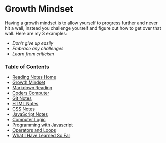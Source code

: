 # Growth Mindset
Having a growth mindset is to allow yourself to progress further and never hit a wall, instead you challenge yourself and figure out how to get over that wall. Here are my 3 examples:
* *Don't give up easily*
* *Embrace any challenges*
* *Learn from criticism*

### Table of Contents
* [Reading Notes Home](README.md)
* [Growth Mindset](growth_mindset.md)
* [Markdown Reading](markdown.md)
* [Coders Computer](coders_computer.md)
* [Git Notes](git_notes.md)
* [HTML Notes](html_notes.md)
* [CSS Notes](cssnotes.md)
* [JavaScript Notes](javascript_notes.md)
* [Computer Logic](computer_logic.md)
* [Programming with Javascript](programmingjavascript.md)
* [Operators and Loops](operatorsandloops.md)
* [What I Have Learned So Far](learned_so_far.md)